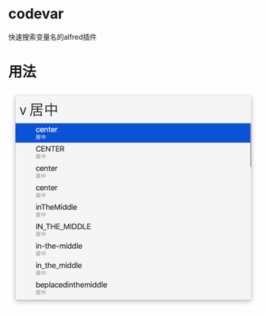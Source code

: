 # codevar
快速搜索变量名的alfred插件

# 用法
![image](https://github.com/banjuanshu/codevar/blob/master/exmple.png)

